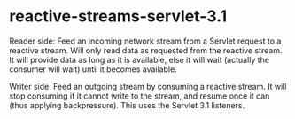 reactive-streams-servlet-3.1
============================

Reader side:
Feed an incoming network stream from a Servlet request to a reactive stream. Will only read data as requested from the reactive stream.
It will provide data as long as it is available, else it will wait (actually the consumer will wait) until it becomes available.

Writer side:
Feed an outgoing stream by consuming a reactive stream. It will stop consuming if it cannot write to the stream, and resume once it can (thus applying backpressure).
This uses the Servlet 3.1 listeners.
